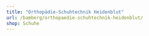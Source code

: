 ```yaml
---
title: "Orthopädie-Schuhtechnik Heidenblut"
url: /bamberg/orthopaedie-schuhtechnik-heidenblut/
shop: Schuhe
---
```

